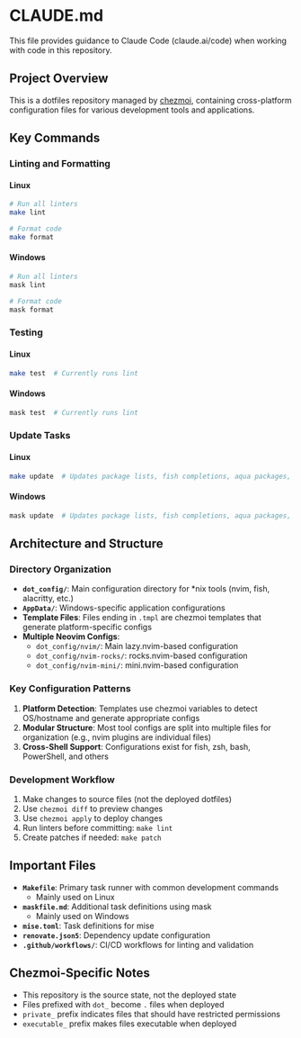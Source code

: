 # CLAUDE.md

This file provides guidance to Claude Code (claude.ai/code) when working with code in this repository.

## Project Overview

This is a dotfiles repository managed by [chezmoi](https://www.chezmoi.io/), containing cross-platform configuration files for various development tools and applications.

## Key Commands

### Linting and Formatting

#### Linux

```bash
# Run all linters
make lint

# Format code
make format
```

#### Windows

```powershell
# Run all linters
mask lint

# Format code
mask format
```

### Testing

#### Linux

```bash
make test  # Currently runs lint
```

#### Windows

```bash
mask test  # Currently runs lint
```

### Update Tasks

#### Linux

```bash
make update  # Updates package lists, fish completions, aqua packages, etc.
```

#### Windows

```bash
mask update  # Updates package lists, fish completions, aqua packages, etc.
```

## Architecture and Structure

### Directory Organization

- **`dot_config/`**: Main configuration directory for *nix tools (nvim, fish, alacritty, etc.)
- **`AppData/`**: Windows-specific application configurations
- **Template Files**: Files ending in `.tmpl` are chezmoi templates that generate platform-specific configs
- **Multiple Neovim Configs**: 
    - `dot_config/nvim/`: Main lazy.nvim-based configuration
    - `dot_config/nvim-rocks/`: rocks.nvim-based configuration
    - `dot_config/nvim-mini/`: mini.nvim-based configuration

### Key Configuration Patterns

1. **Platform Detection**: Templates use chezmoi variables to detect OS/hostname and generate appropriate configs
2. **Modular Structure**: Most tool configs are split into multiple files for organization (e.g., nvim plugins are individual files)
3. **Cross-Shell Support**: Configurations exist for fish, zsh, bash, PowerShell, and others

### Development Workflow

1. Make changes to source files (not the deployed dotfiles)
2. Use `chezmoi diff` to preview changes
3. Use `chezmoi apply` to deploy changes
4. Run linters before committing: `make lint`
5. Create patches if needed: `make patch`

## Important Files

- **`Makefile`**: Primary task runner with common development commands
    - Mainly used on Linux
- **`maskfile.md`**: Additional task definitions using mask
    - Mainly used on Windows
- **`mise.toml`**: Task definitions for mise
- **`renovate.json5`**: Dependency update configuration
- **`.github/workflows/`**: CI/CD workflows for linting and validation

## Chezmoi-Specific Notes

- This repository is the source state, not the deployed state
- Files prefixed with `dot_` become `.` files when deployed
- `private_` prefix indicates files that should have restricted permissions
- `executable_` prefix makes files executable when deployed
